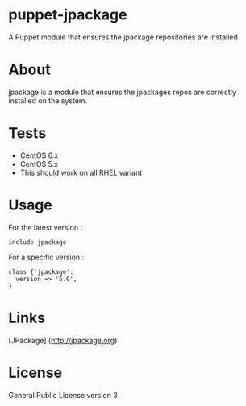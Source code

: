 puppet-jpackage
===============

A Puppet module that ensures the jpackage repositories are installed

# About

jpackage is a module that ensures the jpackages repos are correctly installed on the system.

# Tests

* CentOS 6.x
* CentOS 5.x
* This should work on all RHEL variant

# Usage

For the latest version :

    include jpackage

For a specific version : 

    class {'jpackage':
      version => '5.0',
    }

# Links

[JPackage] (http://jpackage.org)

# License

General Public License version 3

